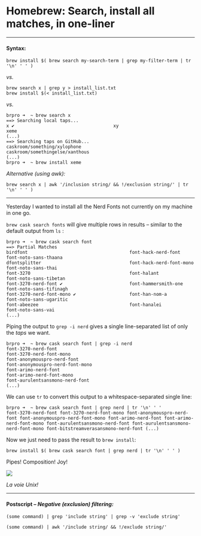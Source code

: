 # Homebrew: Search, install all matches, in one-liner

---

#### Syntax:

```
brew install $( brew search my-search-term | grep my-filter-term | tr '\n' ' ' )
```

_vs._

```
brew search x | grep y > install_list.txt
brew install $(< install_list.txt)
```

_vs._

```
brpro ➜  ~ brew search x
==> Searching local taps...
x ✔                                     xy                                xeme
(...)
==> Searching taps on GitHub...
caskroom/something/xylophone            caskroom/somethingelse/xanthous
(...)
brpro ➜  ~ brew install xeme
```

_Alternative \(using awk\):_

```
brew search x | awk '/inclusion string/ && !/exclusion string/' | tr '\n' ' ' )
```

---

Yesterday I wanted to install all the Nerd Fonts not currently on my machine in one go.

`brew cask search fonts` will give multiple rows in results – similar to the default output from `ls` :

```
brpro ➜  ~ brew cask search font
==> Partial Matches
birdfont                                      font-hack-nerd-font                           font-noto-sans-thaana
dfontsplitter                                 font-hack-nerd-font-mono                      font-noto-sans-thai
font-3270                                     font-halant                                   font-noto-sans-tibetan
font-3270-nerd-font ✔                         font-hammersmith-one                          font-noto-sans-tifinagh
font-3270-nerd-font-mono ✔                    font-han-nom-a                                font-noto-sans-ugaritic
font-abeezee                                  font-hanalei                                  font-noto-sans-vai
(...)
```

Piping the output to `grep -i nerd` gives a single line-separated list of only the _taps_ we want.

```
brpro ➜  ~ brew cask search font | grep -i nerd
font-3270-nerd-font
font-3270-nerd-font-mono
font-anonymouspro-nerd-font
font-anonymouspro-nerd-font-mono
font-arimo-nerd-font
font-arimo-nerd-font-mono
font-aurulentsansmono-nerd-font
(...)
```

We can use `tr` to convert this output to a whitespace-separated single line:

```
brpro ➜  ~ brew cask search font | grep nerd | tr '\n' ' '
font-3270-nerd-font font-3270-nerd-font-mono font-anonymouspro-nerd-font font-anonymouspro-nerd-font-mono font-arimo-nerd-font font-arimo-nerd-font-mono font-aurulentsansmono-nerd-font font-aurulentsansmono-nerd-font-mono font-bitstreamverasansmono-nerd-font (...)
```

Now we just need to pass the result to `brew install`:

```
brew install $( brew cask search font | grep nerd | tr '\n' ' ' )
```

Pipes! Composition! Joy!

![](https://media.giphy.com/media/H01rQOhJLjyak/giphy.gif)

_La voie Unix!_

---

#### Postscript – _Negative \(exclusion\) filtering:_

```
(some command) | grep 'include string' | grep -v 'exclude string'
```

```
(some command) | awk '/include string/ && !/exclude string/'
```



